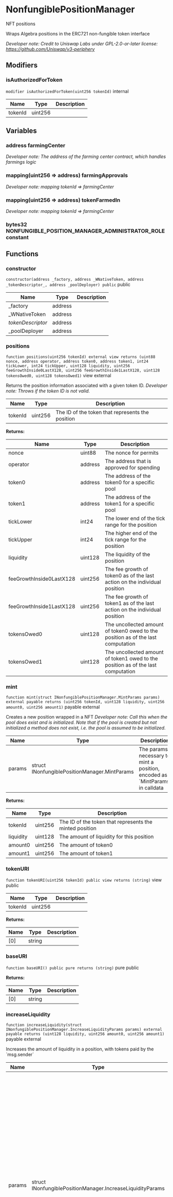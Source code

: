 

# NonfungiblePositionManager


NFT positions

Wraps Algebra  positions in the ERC721 non-fungible token interface

*Developer note: Credit to Uniswap Labs under GPL-2.0-or-later license:
https://github.com/Uniswap/v3-periphery*

## Modifiers
### isAuthorizedForToken


`modifier isAuthorizedForToken(uint256 tokenId)`  internal





| Name | Type | Description |
| ---- | ---- | ----------- |
| tokenId | uint256 |  |




## Variables
### address farmingCenter 



*Developer note: The address of the farming center contract, which handles farmings logic*
### mapping(uint256 &#x3D;&gt; address) farmingApprovals 



*Developer note: mapping tokenId &#x3D;&gt; farmingCenter*
### mapping(uint256 &#x3D;&gt; address) tokenFarmedIn 



*Developer note: mapping tokenId &#x3D;&gt; farmingCenter*
### bytes32 NONFUNGIBLE_POSITION_MANAGER_ADMINISTRATOR_ROLE constant




## Functions
### constructor


`constructor(address _factory, address _WNativeToken, address _tokenDescriptor_, address _poolDeployer) public`  public





| Name | Type | Description |
| ---- | ---- | ----------- |
| _factory | address |  |
| _WNativeToken | address |  |
| _tokenDescriptor_ | address |  |
| _poolDeployer | address |  |


### positions


`function positions(uint256 tokenId) external view returns (uint88 nonce, address operator, address token0, address token1, int24 tickLower, int24 tickUpper, uint128 liquidity, uint256 feeGrowthInside0LastX128, uint256 feeGrowthInside1LastX128, uint128 tokensOwed0, uint128 tokensOwed1)` view external

Returns the position information associated with a given token ID.
*Developer note: Throws if the token ID is not valid.*



| Name | Type | Description |
| ---- | ---- | ----------- |
| tokenId | uint256 | The ID of the token that represents the position |

**Returns:**

| Name | Type | Description |
| ---- | ---- | ----------- |
| nonce | uint88 | The nonce for permits |
| operator | address | The address that is approved for spending |
| token0 | address | The address of the token0 for a specific pool |
| token1 | address | The address of the token1 for a specific pool |
| tickLower | int24 | The lower end of the tick range for the position |
| tickUpper | int24 | The higher end of the tick range for the position |
| liquidity | uint128 | The liquidity of the position |
| feeGrowthInside0LastX128 | uint256 | The fee growth of token0 as of the last action on the individual position |
| feeGrowthInside1LastX128 | uint256 | The fee growth of token1 as of the last action on the individual position |
| tokensOwed0 | uint128 | The uncollected amount of token0 owed to the position as of the last computation |
| tokensOwed1 | uint128 | The uncollected amount of token1 owed to the position as of the last computation |

### mint


`function mint(struct INonfungiblePositionManager.MintParams params) external payable returns (uint256 tokenId, uint128 liquidity, uint256 amount0, uint256 amount1)` payable external

Creates a new position wrapped in a NFT
*Developer note: Call this when the pool does exist and is initialized. Note that if the pool is created but not initialized
a method does not exist, i.e. the pool is assumed to be initialized.*



| Name | Type | Description |
| ---- | ---- | ----------- |
| params | struct INonfungiblePositionManager.MintParams | The params necessary to mint a position, encoded as &#x60;MintParams&#x60; in calldata |

**Returns:**

| Name | Type | Description |
| ---- | ---- | ----------- |
| tokenId | uint256 | The ID of the token that represents the minted position |
| liquidity | uint128 | The amount of liquidity for this position |
| amount0 | uint256 | The amount of token0 |
| amount1 | uint256 | The amount of token1 |

### tokenURI


`function tokenURI(uint256 tokenId) public view returns (string)` view public





| Name | Type | Description |
| ---- | ---- | ----------- |
| tokenId | uint256 |  |

**Returns:**

| Name | Type | Description |
| ---- | ---- | ----------- |
| [0] | string |  |

### baseURI


`function baseURI() public pure returns (string)` pure public






**Returns:**

| Name | Type | Description |
| ---- | ---- | ----------- |
| [0] | string |  |

### increaseLiquidity


`function increaseLiquidity(struct INonfungiblePositionManager.IncreaseLiquidityParams params) external payable returns (uint128 liquidity, uint256 amount0, uint256 amount1)` payable external

Increases the amount of liquidity in a position, with tokens paid by the &#x60;msg.sender&#x60;



| Name | Type | Description |
| ---- | ---- | ----------- |
| params | struct INonfungiblePositionManager.IncreaseLiquidityParams | tokenId The ID of the token for which liquidity is being increased, amount0Desired The desired amount of token0 to be spent, amount1Desired The desired amount of token1 to be spent, amount0Min The minimum amount of token0 to spend, which serves as a slippage check, amount1Min The minimum amount of token1 to spend, which serves as a slippage check, deadline The time by which the transaction must be included to effect the change |

**Returns:**

| Name | Type | Description |
| ---- | ---- | ----------- |
| liquidity | uint128 | The new liquidity amount as a result of the increase |
| amount0 | uint256 | The amount of token0 to achieve resulting liquidity |
| amount1 | uint256 | The amount of token1 to achieve resulting liquidity |

### decreaseLiquidity


`function decreaseLiquidity(struct INonfungiblePositionManager.DecreaseLiquidityParams params) external payable returns (uint256 amount0, uint256 amount1)` payable external

Decreases the amount of liquidity in a position and accounts it to the position



| Name | Type | Description |
| ---- | ---- | ----------- |
| params | struct INonfungiblePositionManager.DecreaseLiquidityParams | tokenId The ID of the token for which liquidity is being decreased, amount The amount by which liquidity will be decreased, amount0Min The minimum amount of token0 that should be accounted for the burned liquidity, amount1Min The minimum amount of token1 that should be accounted for the burned liquidity, deadline The time by which the transaction must be included to effect the change |

**Returns:**

| Name | Type | Description |
| ---- | ---- | ----------- |
| amount0 | uint256 | The amount of token0 accounted to the position&#x27;s tokens owed |
| amount1 | uint256 | The amount of token1 accounted to the position&#x27;s tokens owed |

### collect


`function collect(struct INonfungiblePositionManager.CollectParams params) external payable returns (uint256 amount0, uint256 amount1)` payable external

Collects up to a maximum amount of fees owed to a specific position to the recipient



| Name | Type | Description |
| ---- | ---- | ----------- |
| params | struct INonfungiblePositionManager.CollectParams | tokenId The ID of the NFT for which tokens are being collected, recipient The account that should receive the tokens, amount0Max The maximum amount of token0 to collect, amount1Max The maximum amount of token1 to collect |

**Returns:**

| Name | Type | Description |
| ---- | ---- | ----------- |
| amount0 | uint256 | The amount of fees collected in token0 |
| amount1 | uint256 | The amount of fees collected in token1 |

### burn


`function burn(uint256 tokenId) external payable` payable external

Burns a token ID, which deletes it from the NFT contract. The token must have 0 liquidity and all tokens
must be collected first.



| Name | Type | Description |
| ---- | ---- | ----------- |
| tokenId | uint256 | The ID of the token that is being burned |


### approveForFarming


`function approveForFarming(uint256 tokenId, bool approve) external payable` payable external

Changes approval of token ID for farming.



| Name | Type | Description |
| ---- | ---- | ----------- |
| tokenId | uint256 | The ID of the token that is being approved / unapproved |
| approve | bool | New status of approval |


### switchFarmingStatus


`function switchFarmingStatus(uint256 tokenId, bool toFarming) external`  external

Changes farming status of token to &#x27;farmed&#x27; or &#x27;not farmed&#x27;
*Developer note: can be called only by farmingCenter*



| Name | Type | Description |
| ---- | ---- | ----------- |
| tokenId | uint256 | tokenId The ID of the token |
| toFarming | bool |  |


### setFarmingCenter


`function setFarmingCenter(address newFarmingCenter) external`  external

Changes address of farmingCenter
*Developer note: can be called only by factory owner or NONFUNGIBLE_POSITION_MANAGER_ADMINISTRATOR_ROLE*



| Name | Type | Description |
| ---- | ---- | ----------- |
| newFarmingCenter | address | The new address of farmingCenter |


### getApproved


`function getApproved(uint256 tokenId) public view returns (address)` view public


*Developer note: Returns the account approved for &#x60;tokenId&#x60; token.

Requirements:

- &#x60;tokenId&#x60; must exist.*



| Name | Type | Description |
| ---- | ---- | ----------- |
| tokenId | uint256 |  |

**Returns:**

| Name | Type | Description |
| ---- | ---- | ----------- |
| [0] | address |  |




